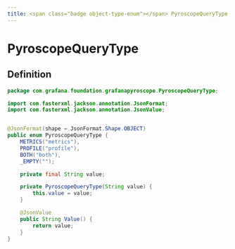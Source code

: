 ```yaml
---
title: <span class="badge object-type-enum"></span> PyroscopeQueryType
---
```

# <span class="badge object-type-enum"></span> PyroscopeQueryType

## Definition

```java
package com.grafana.foundation.grafanapyroscope.PyroscopeQueryType;

import com.fasterxml.jackson.annotation.JsonFormat;
import com.fasterxml.jackson.annotation.JsonValue;


@JsonFormat(shape = JsonFormat.Shape.OBJECT)
public enum PyroscopeQueryType {
    METRICS("metrics"),
    PROFILE("profile"),
    BOTH("both"),
    _EMPTY("");

    private final String value;

    private PyroscopeQueryType(String value) {
        this.value = value;
    }

    @JsonValue
    public String Value() {
        return value;
    }
}

```
